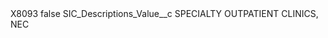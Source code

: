 <?xml version="1.0" encoding="UTF-8"?>
<CustomMetadata xmlns="http://soap.sforce.com/2006/04/metadata" xmlns:xsi="http://www.w3.org/2001/XMLSchema-instance" xmlns:xsd="http://www.w3.org/2001/XMLSchema">
    <label>X8093</label>
    <protected>false</protected>
    <values>
        <field>SIC_Descriptions_Value__c</field>
        <value xsi:type="xsd:string">SPECIALTY OUTPATIENT CLINICS, NEC</value>
    </values>
</CustomMetadata>
